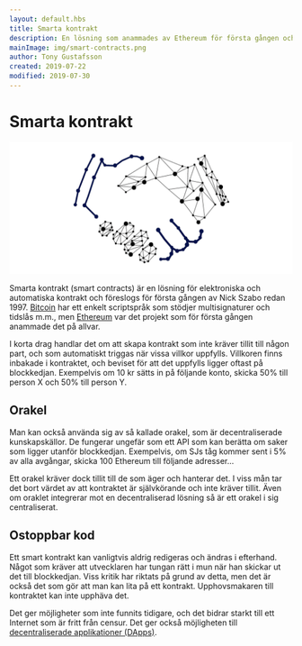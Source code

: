 ```yaml
---
layout: default.hbs
title: Smarta kontrakt
description: En lösning som anammades av Ethereum för första gången och går ut på att lägga if/then-regler på blockkedjan. Exempelvis om 10 kr sätts in på följande konto, skicka 50% till person X och 50% till person Y.
mainImage: img/smart-contracts.png
author: Tony Gustafsson
created: 2019-07-22
modified: 2019-07-30
---
```


# Smarta kontrakt

![Smarta kontrakt](../img/smart-contracts.png 'Smarta kontrakt')

Smarta kontrakt (smart contracts) är en lösning för elektroniska och automatiska kontrakt och föreslogs för första gången av Nick Szabo redan 1997. [Bitcoin](/kryptovalutor/bitcoin.html) har ett enkelt scriptspråk som stödjer multisignaturer och tidslås m.m., men [Ethereum](/kryptovalutor/ethereum.html) var det projekt som för första gången anammade det på allvar.

I korta drag handlar det om att skapa kontrakt som inte kräver tillit till någon part, och som automatiskt triggas när vissa villkor uppfylls. Villkoren finns inbakade i kontraktet, och beviset för att det uppfylls ligger oftast på blockkedjan. Exempelvis om 10 kr sätts in på följande konto, skicka 50% till person X och 50% till person Y.

## Orakel

Man kan också använda sig av så kallade orakel, som är decentraliserade kunskapskällor. De fungerar ungefär som ett API som kan berätta om saker som ligger utanför blockkedjan. Exempelvis, om SJs tåg kommer sent i 5% av alla avgångar, skicka 100 Ethereum till följande adresser...

Ett orakel kräver dock tillit till de som äger och hanterar det. I viss mån tar det bort värdet av att kontraktet är självkörande och inte kräver tillit. Även om oraklet integrerar mot en decentraliserad lösning så är ett orakel i sig centraliserat.

## Ostoppbar kod

Ett smart kontrakt kan vanligtvis aldrig redigeras och ändras i efterhand. Något som kräver att utvecklaren har tungan rätt i mun när han skickar ut det till blockkedjan. Viss kritik har riktats på grund av detta, men det är också det som gör att man kan lita på ett kontrakt. Upphovsmakaren till kontraktet kan inte upphäva det.

Det ger möjligheter som inte funnits tidigare, och det bidrar starkt till ett Internet som är fritt från censur. Det ger också möjligheten till [decentraliserade applikationer (DApps)](/tekniker/decentraliserade-applikationer.html).
